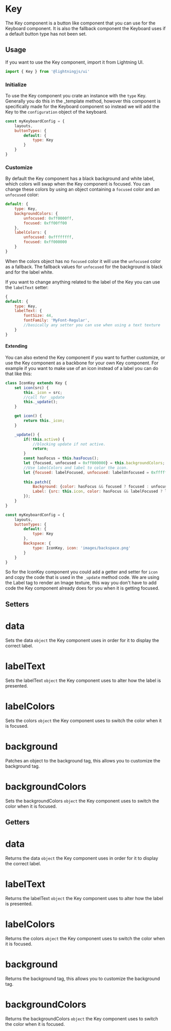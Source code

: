 # Key

The Key component is a button like component that you can use for the Keyboard component. It is also the fallback component the Keyboard uses if a default button type has not been set.

## Usage

If you want to use the Key component, import it from Lightning UI.

```js
import { Key } from '@lightningjs/ui'
```

### Initialize

To use the Key component you crate an instance with the `type` Key. Generally you do this in the _template method, howover this component is specifically made for the Keyboard component so instead we will add the Key to the `configuration` object of the keyboard.

```js
const myKeyboardConfig = {
    layouts,
    buttonTypes: {
        default: {
            type: Key
        }
    }
}
```

### Customize

By default the Key component has a black background and white label, which colors will swap when the Key component is focused. You can change these colors by using an object containing a `focused` color and an `unfocused` color:

```js
default: {
    type: Key,
    backgroundColors: {
        unfocused: 0xff0000ff,
        focused: 0xff00ff00
    },
    labelColors: {
        unfocused: 0xffffffff,
        focused: 0xff000000
    }
}
```

When the colors object has no `focused` color it will use the `unfocused` color as a fallback. The fallback values for `unfocused` for the background is black and for the label white.

If you want to change anything related to the label of the Key you can use the `labelText` setter:

```js
{
default: {
    type: Key,
    labelText: {
        fontSize: 44,
        fontFamily: 'MyFont-Regular',
        //basically any setter you can use when using a text texture
    }
}
```

#### Extending

You can also extend the Key component if you want to further customize, or use the Key component as a backbone for your own Key component. For example if you want to make use of an icon instead of a label you can do that like this:

```js
class IconKey extends Key {
    set icon(src) {
        this._icon = src;
        //call for _update
        this._update();
    }

    get icon() {
        return this._icon;
    }

    _update() {
        if(!this.active) {
            //blocking update if not active.
            return;
        }
        const hasFocus = this.hasFocus();
        let {focused, unfocused = 0xff000000} = this.backgroundColors;
        //Use labelColors and label to color the icon.
        let {focused: labelFocused, unfocused: labelUnfocused = 0xffffffff} = this.labelColors;
        
        this.patch({
            Background: {color: hasFocus && focused ? focused : unfocused},
            Label: {src: this.icon, color: hasFocus && labelFocused ? labelFocused : labelUnfocused}
        });
    }
}

const myKeyboardConfig = {
    layouts,
    buttonTypes: {
        default: {
            type: Key
        },
        Backspace: {
            type: IconKey, icon: 'images/backspace.png'
        }
    }
}
```

So for the IconKey component you could add a getter and setter for `icon` and copy the code that is used in the `_update` method code. We are using the Label tag to render an Image texture, this way you don't have to add code the Key component already does for you when it is getting focused.

## Setters

# data
Sets the data `object` the Key component uses in order for it to display the correct label.

# labelText
Sets the labelText `object` the Key component uses to alter how the label is presented.

# labelColors
Sets the colors `object` the Key component uses to switch the color when it is focused.

# background
Patches an object to the background tag, this allows you to customize the background tag.

# backgroundColors
Sets the backgroundColors `object` the Key component uses to switch the color when it is focused.

## Getters

# data
Returns the data `object` the Key component uses in order for it to display the correct label.

# labelText
Returns the labelText `object` the Key component uses to alter how the label is presented.

# labelColors
Returns the colors `object` the Key component uses to switch the color when it is focused.

# background
Returns the background tag, this allows you to customize the background tag.

# backgroundColors
Returns the backgroundColors `object` the Key component uses to switch the color when it is focused.
